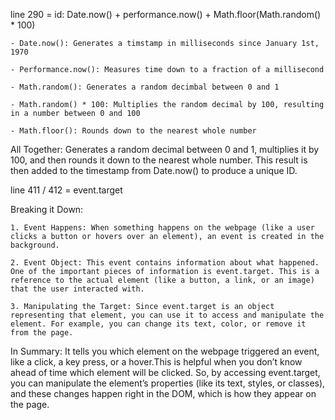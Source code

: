line 290 = id: Date.now() + performance.now() + Math.floor(Math.random() * 100)

    - Date.now(): Generates a timstamp in milliseconds since January 1st, 1970

    - Performance.now(): Measures time down to a fraction of a millisecond

    - Math.random(): Generates a random decimbal between 0 and 1

    - Math.random() * 100: Multiplies the random decimal by 100, resulting in a number between 0 and 100

    - Math.floor(): Rounds down to the nearest whole number

All Together: Generates a random decimal between 0 and 1, multiplies it by 100, and then rounds it down to the nearest whole number. This result is then added to the timestamp from Date.now() to produce a unique ID.

line 411 / 412 = event.target

Breaking it Down: 

    1. Event Happens: When something happens on the webpage (like a user clicks a button or hovers over an element), an event is created in the background.

    2. Event Object: This event contains information about what happened. One of the important pieces of information is event.target. This is a reference to the actual element (like a button, a link, or an image) that the user interacted with.

    3. Manipulating the Target: Since event.target is an object representing that element, you can use it to access and manipulate the element. For example, you can change its text, color, or remove it from the page.

In Summary: It tells you which element on the webpage triggered an event, like a click, a key press, or a hover.This is helpful when you don’t know ahead of time which element will be clicked. So, by accessing event.target, you can manipulate the element’s properties (like its text, styles, or classes), and these changes happen right in the DOM, which is how they appear on the page.
